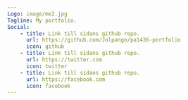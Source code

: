 ```yaml
---
Logo: image/me2.jpg
Tagline: My portfolio.
Social:
    - title: Link till sidans github repo.
      url: https://github.com/Jolpango/pa1436-portfolio
      icon: github
    - title: Link till sidans github repo.
      url: https://twitter.com
      icon: twitter
    - title: Link till sidans github repo.
      url: https://facebook.com
      icon: facebook
---
```


